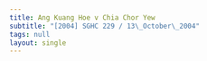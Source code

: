 ```yaml
---
title: Ang Kuang Hoe v Chia Chor Yew
subtitle: "[2004] SGHC 229 / 13\_October\_2004"
tags: null
layout: single
---
```


